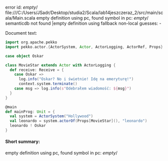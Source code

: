 error id: _empty_/
file:///C:/Users/JSadr/Desktop/studia2/Scala/lab14jeszczeraz_2/src/main/scala/Main.scala
empty definition using pc, found symbol in pc: _empty_/
semanticdb not found
|empty definition using fallback
non-local guesses:
	 -

Document text:

```scala
import org.apache.pekko
import pekko.actor.{ActorSystem, Actor, ActorLogging, ActorRef, Props}

case object Oskar

class MovieStar extends Actor with ActorLogging {
  def receive: Receive = {
    case Oskar =>
      log.info("Oskar? No i świetnie! Idę na emeryturę!")
      context.system.terminate()
    case msg => log.info(s"Odebrałem wiadomość: ${msg}")
  }
}

@main
def mainProg: Unit = {
  val system = ActorSystem("Hollywood")
  val leonardo = system.actorOf(Props[MovieStar](), "leonardo")
  leonardo ! Oskar
}

```

#### Short summary: 

empty definition using pc, found symbol in pc: _empty_/